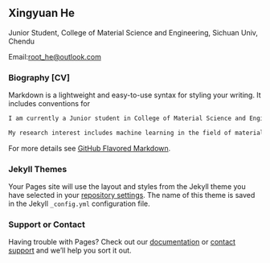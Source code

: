 ## Xingyuan He

Junior Student, College of Material Science and Engineering, Sichuan Univ, Chendu

Email:root_he@outlook.com

### Biography [CV]

Markdown is a lightweight and easy-to-use syntax for styling your writing. It includes conventions for

```markdown
I am currently a Junior student in College of Material Science and Engineering, Sichuan Univ. 

My research interest includes machine learning in the field of material Science , material image computing, and mathematical modeling.
```

For more details see [GitHub Flavored Markdown](https://guides.github.com/features/mastering-markdown/).

### Jekyll Themes

Your Pages site will use the layout and styles from the Jekyll theme you have selected in your [repository settings](https://github.com/RootHe-Y/xingyuanhe.github.com/settings). The name of this theme is saved in the Jekyll `_config.yml` configuration file.

### Support or Contact

Having trouble with Pages? Check out our [documentation](https://help.github.com/categories/github-pages-basics/) or [contact support](https://github.com/contact) and we’ll help you sort it out.
